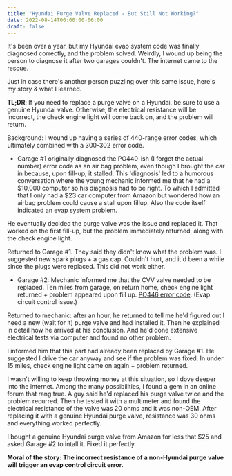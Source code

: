 ```yaml
---
title: "Hyundai Purge Valve Replaced - But Still Not Working?"
date: 2022-08-14T00:00:00-06:00
draft: false
---
```


It's been over a year, but my Hyundai evap system code was finally diagnosed correctly, and the problem solved. Weirdly, I wound up being the person to diagnose it after two garages couldn't. The internet came to the rescue.

Just in case there's another person puzzling over this same issue, here's my story & what I learned. 

<strong>TL;DR</strong>: If you need to replace a purge valve on a Hyundai, be sure to use a genuine Hyundai valve. Otherwise, the electrical resistance will be incorrect, the check engine light will come back on, and the problem will return.

Background: I wound up having a series of 440-range error codes, which ultimately combined with a 300-302 error code.

* Garage #1 originally diagnosed the PO440-ish (I forget the actual number) error code as an air bag problem, even though I brought the car in because, upon fill-up, it stalled. This 'diagnosis' led to a humorous conversation where the young mechanic informed me that he had a $10,000 computer so his diagnosis had to be right. To which I admitted that I only had a $23 car computer from Amazon but wondered how an airbag problem could cause a stall upon fillup. Also the code itself indicated an evap system problem.

He eventually decided the purge valve was the issue and replaced it. That worked on the first fill-up, but the problem immediately returned, along with the check engine light.

Returned to Garage #1. They said they didn't know what the problem was. I suggested new spark plugs + a gas cap. Couldn't hurt, and it'd been a while since the plugs were replaced. This did not work either. 

* Garage #2: Mechanic informed me that the CVV valve needed to be replaced. Ten miles from garage, on return home, check engine light returned + problem appeared upon fill up. <a href="https://repairpal.com/obd-ii-code-p0446" target="blank">PO446 error code</a>. (Evap circuit control issue.)

Returned to mechanic: after an hour, he returned to tell me he'd figured out I need a new (wait for it) purge valve and had installed it. Then he explained in detail how he arrived at his conclusion. And he'd done extensive electrical tests via computer and found no other problem.

I informed him that this part had already been replaced by Garage #1. He suggested I drive the car anyway and see if the problem was fixed. In under 15 miles, check engine light came on again + problem returned. 

I wasn't willing to keep throwing money at this situation, so I dove deeper into the internet. Among the many possibilities, I found a gem in an online forum that rang true. A guy said he'd replaced his purge valve twice and the problem recurred. Then he tested it with a multimeter and found the electrical resistance of the valve was 20 ohms and it was non-OEM. After replacing it with a genuine Hyundai purge valve, resistance was 30 ohms and everything worked perfectly. 

I bought a genuine Hyundai purge valve from Amazon for less that $25 and asked Garage #2 to intall it. Fixed it perfectly. 

<strong>Moral of the story: The incorrect resistance of a non-Hyundai purge valve will trigger an evap control circuit error.</strong>
